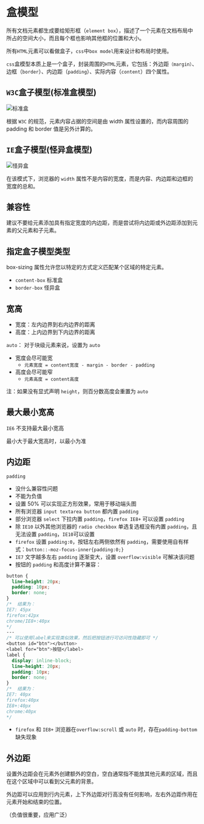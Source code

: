 # 盒模型

所有文档元素都生成要给矩形框（`element box`），描述了一个元素在文档布局中所占的空间大小，而且每个框也影响其他框的位置和大小。

所有`HTML`元素可以看做盒子，`css`中`box model`用来设计和布局时使用。

`css`盒模型本质上是一个盒子，封装周围的`HTML`元素，它包括：外边距`（margin）`、边框（`border`）、内边距（`padding`）、实际内容（`content`）四个属性。

## `W3C`盒子模型(标准盒模型)

![标准盒](./images/box11.png)

根据 `W3C` 的规范，元素内容占据的空间是由 width 属性设置的，而内容周围的 padding 和 border 值是另外计算的。

## `IE`盒子模型(怪异盒模型)

![怪异盒](./images/box22.png)

在该模式下，浏览器的 `width` 属性不是内容的宽度，而是内容、内边距和边框的宽度的总和。

## 兼容性

建议不要给元素添加具有指定宽度的内边距，而是尝试将内边距或外边距添加到元素的父元素和子元素。

## 指定盒子模型类型

box-sizing 属性允许您以特定的方式定义匹配某个区域的特定元素。

- `content-box` 标准盒
- `border-box` 怪异盒

## 宽高

- 宽度：左内边界到右内边界的距离
- 高度：上内边界到下内边界的距离

`auto`：
对于块级元素来说，设置为 `auto`

- 宽度会尽可能宽
  - `元素宽度 = content宽度 - margin - border - padding`
- 高度会尽可能窄
  - `元素高度 = content高度`

注：如果没有显式声明 `height`，则百分数高度会重置为 `auto`

## 最大最小宽高

`IE6` 不支持最大最小宽高

最小大于最大宽高时，以最小为准

## 内边距

`padding`

- 没什么兼容性问题
- 不能为负值
- 设置 50% 可以实现正方形效果，常用于移动端头图
- 所有浏览器 `input textarea button` 都内置 `padding`
- 部分浏览器 `select` 下拉内置 `padding`，`firefox IE8+` 可以设置 `padding`
- 除 `IE10` 以外其他浏览器的 `radio checkbox` 单选复选框没有内置 `padding`，且无法设置 `padding`，`IE10`可以设置
- `firefox` 设置 `padding:0`，按钮左右两侧依然有 `padding`，需要使用自有样式：`button::-moz-focus-inner{padding:0;}`
- `IE7` 文字越多左右 `padding` 逐渐变大，设置 `overflow:visible` 可解决该问题
- 按钮的 `padding` 和高度计算不兼容：

```css
button {
  line-height: 20px;
  padding: 10px;
  border: none;
}
/*  结果为：
IE7: 45px
firefox:42px
chrome/IE8+:40px
*/
---
/* 可以使用label来实现类似效果，然后把按钮进行可访问性隐藏即可 */
<button id="btn"></button>
<label for="btn">按钮</label>
label {
  display: inline-block;
  line-height: 20px;
  padding: 10px;
  border: none;
}
/*  结果为：
IE7: 40px
firefox:40px
IE8+:40px
chrome:40px
*/
```

- `firefox` 和 `IE8+` 浏览器在`overflow:scroll` 或 `auto` 时，存在`padding-bottom` 缺失现象

## 外边距

设置外边距会在元素外创建额外的空白，空白通常指不能放其他元素的区域，而且在这个区域中可以看到父元素的背景。

外边距可以应用到行内元素，上下外边距对行高没有任何影响，左右外边距作用在元素开始和结束的位置。

（负值很重要，应用广泛）
